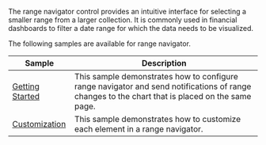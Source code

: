 The range navigator control provides an intuitive interface for selecting a smaller range from a larger collection. It is commonly used in financial dashboards to filter a date range for which the data needs to be visualized.

The following samples are available for range navigator.

| Sample | Description |
| ------ | ----------- |
| [Getting Started](RangeNavigator/Samples/GettingStartedRangeNavigator.cs) | This sample demonstrates how to configure range navigator and send notifications of range changes to the chart that is placed on the same page. |
| [Customization](RangeNavigator/Samples/CustomizationRangeNavigator.cs) | This sample demonstrates how to customize each element in a range navigator. |
